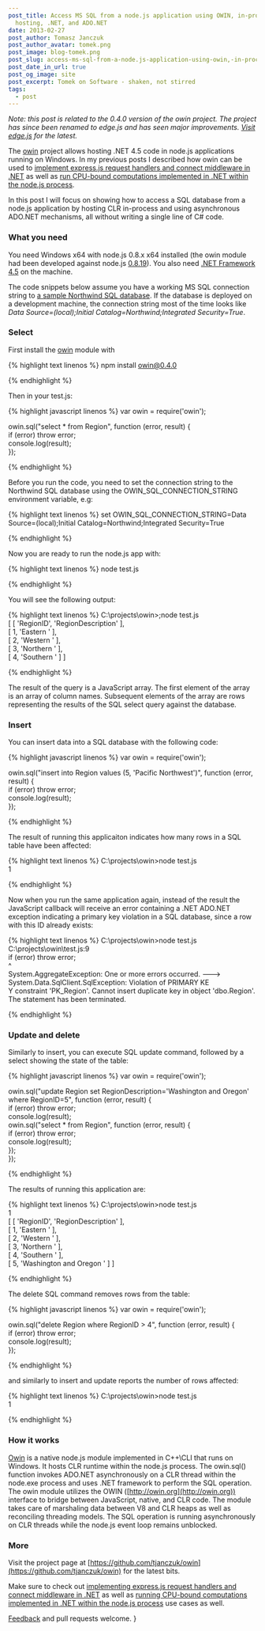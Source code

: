 ```yaml
---
post_title: Access MS SQL from a node.js application using OWIN, in-process CLR
  hosting, .NET, and ADO.NET
date: 2013-02-27
post_author: Tomasz Janczuk
post_author_avatar: tomek.png
post_image: blog-tomek.png
post_slug: access-ms-sql-from-a-node.js-application-using-owin,-in-process-clr-hosting,-.net,-and-ado.net
post_date_in_url: true
post_og_image: site
post_excerpt: Tomek on Software - shaken, not stirred
tags:
  - post
---
```





*Note: this post is related to the 0.4.0 version of the owin project. The project has since been renamed to edge.js and has seen major improvements. [Visit edge.js](http://tomasz.janczuk.org/2013/03/run-c-and-nodejs-code-in-process-with.html) for the latest.*  

The [owin](https://github.com/tjanczuk/owin) project allows hosting .NET 4.5 code in node.js applications running on Windows. In my previous posts I described how owin can be used to [implement express.js request handlers and connect middleware in .NET](http://tomasz.janczuk.org/2013/02/hosting-net-code-in-nodejs-applications.html) as well as [run CPU-bound computations implemented in .NET within the node.js process](http://tomasz.janczuk.org/2013/02/cpu-bound-workers-for-nodejs.html).  

In this post I will focus on showing how to access a SQL database from a node.js application by hosting CLR in-process and using asynchronous ADO.NET mechanisms, all without writing a single line of C# code.   

### What you need  

You need Windows x64 with node.js 0.8.x x64 installed (the owin module had been developed against node.js [0.8.19](http://nodejs.org/dist/v0.8.19/)). You also need [.NET Framework 4.5](http://www.microsoft.com/en-us/download/details.aspx?id=30653) on the machine.   

The code snippets below assume you have a working MS SQL connection string to [a sample Northwind SQL database](http://www.microsoft.com/en-us/download/details.aspx?id=23654). If the database is deployed on a development machine, the connection string most of the time looks like *Data Source=(local);Initial Catalog=Northwind;Integrated Security=True*.  

### Select  

First install the [owin](https://github.com/tjanczuk/owin) module with  

{% highlight text linenos %}
   npm install owin@0.4.0

{% endhighlight %}



Then in your test.js:

{% highlight javascript linenos %}
var owin = require('owin');  
  
owin.sql("select * from Region", function (error, result) {  
    if (error) throw error;  
    console.log(result);  
});
  

{% endhighlight %}



Before you run the code, you need to set the connection string to the Northwind SQL database using the OWIN_SQL_CONNECTION_STRING environment variable, e.g:

{% highlight text linenos %}
set OWIN_SQL_CONNECTION_STRING=Data Source=(local);Initial Catalog=Northwind;Integrated Security=True
  

{% endhighlight %}



Now you are ready to run the node.js app with:

{% highlight text linenos %}
node test.js
  

{% endhighlight %}





You will see the following output:

{% highlight text linenos %}
C:\projects\owin>;node test.js  
[ [ 'RegionID', 'RegionDescription' ],  
  [ 1, 'Eastern                                           ' ],  
  [ 2, 'Western                                           ' ],  
  [ 3, 'Northern                                          ' ],  
  [ 4, 'Southern                                          ' ] ]
  

{% endhighlight %}



The result of the query is a JavaScript array. The first element of the array is an array of column names. Subsequent elements of the array are rows representing the results of the SQL select query against the database. 

### Insert

You can insert data into a SQL database with the following code:

{% highlight javascript linenos %}
var owin = require('owin');  
  
owin.sql("insert into Region values (5, 'Pacific Northwest')", function (error, result) {  
    if (error) throw error;  
    console.log(result);  
});
  

{% endhighlight %}



The result of running this applicaiton indicates how many rows in a SQL table have been affected:

{% highlight text linenos %}
C:\projects\owin>node test.js  
1
  

{% endhighlight %}


Now when you run the same application again, instead of the result the JavaScript callback will receive an error containing a .NET ADO.NET exception indicating a primary key violation in a SQL database, since a row with this ID already exists:   







{% highlight text linenos %}
C:\projects\owin>node test.js  
C:\projects\owin\test.js:9  
        if (error) throw error;  
                         ^  
System.AggregateException: One or more errors occurred. ---> System.Data.SqlClient.SqlException: Violation of PRIMARY KE  
Y constraint 'PK_Region'. Cannot insert duplicate key in object 'dbo.Region'.  
The statement has been terminated.
  

{% endhighlight %}



### Update and delete

Similarly to insert, you can execute SQL update command, followed by a select showing the state of the table:

{% highlight javascript linenos %}
var owin = require('owin');  
  
owin.sql("update Region set RegionDescription='Washington and Oregon' where RegionID=5", function (error, result) {  
    if (error) throw error;  
    console.log(result);  
    owin.sql("select * from Region", function (error, result) {  
        if (error) throw error;  
        console.log(result);  
    });  
});
  

{% endhighlight %}



The results of running this application are:

{% highlight text linenos %}
C:\projects\owin>node test.js  
1  
[ [ 'RegionID', 'RegionDescription' ],  
  [ 1, 'Eastern                                           ' ],  
  [ 2, 'Western                                           ' ],  
  [ 3, 'Northern                                          ' ],  
  [ 4, 'Southern                                          ' ],  
  [ 5, 'Washington and Oregon                             ' ] ]
  

{% endhighlight %}





The delete SQL command removes rows from the table:

{% highlight javascript linenos %}
var owin = require('owin');  
  
owin.sql("delete Region where RegionID > 4", function (error, result) {  
    if (error) throw error;  
    console.log(result);  
});
  

{% endhighlight %}





and similarly to insert and update reports the number of rows affected:

{% highlight text linenos %}
C:\projects\owin>node test.js  
1
  

{% endhighlight %}





### How it works

[Owin](https://github.com/tjanczuk/owin) is a native node.js module implemented in C++\CLI that runs on Windows. It hosts CLR runtime within the node.js process. The owin.sql() function invokes ADO.NET asynchronously on a CLR thread within the node.exe process and uses .NET framework to perform the SQL operation. The owin module utilizes the OWIN ([http://owin.org](http://owin.org)) interface to bridge between JavaScript, native, and CLR code. The module takes care of marshaling data between V8 and CLR heaps as well as reconciling threading models. The SQL operation is running asynchronously on CLR threads while the node.js event loop remains unblocked. 

### More

Visit the project page at [https://github.com/tjanczuk/owin](https://github.com/tjanczuk/owin) for the latest bits.

Make sure to check out [implementing express.js request handlers and connect middleware in .NET](http://tomasz.janczuk.org/2013/02/hosting-net-code-in-nodejs-applications.html) as well as [running CPU-bound computations implemented in .NET within the node.js process](http://tomasz.janczuk.org/2013/02/cpu-bound-workers-for-nodejs.html) use cases as well. 

[Feedback](https://github.com/tjanczuk/owin/issues) and pull requests welcome.  }